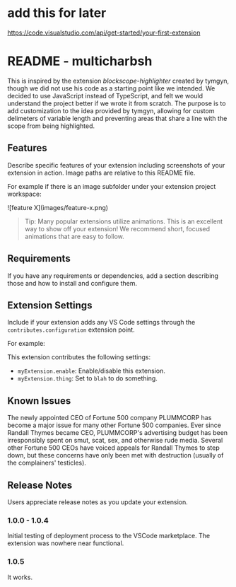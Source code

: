 # add this for later
https://code.visualstudio.com/api/get-started/your-first-extension

# README - multicharbsh

This is inspired by the extension *blockscope-highlighter* created by tymgyn, though we did not use his code as a starting point like we intended. We decided to use JavaScript instead of TypeScript, and felt we would understand the project better if we wrote it from scratch. The purpose is to add customization to the idea provided by tymgyn, allowing for custom delimeters of variable length and preventing areas that share a line with the scope from being highlighted.

## Features

Describe specific features of your extension including screenshots of your extension in action. Image paths are relative to this README file.

For example if there is an image subfolder under your extension project workspace:

\!\[feature X\]\(images/feature-x.png\)

> Tip: Many popular extensions utilize animations. This is an excellent way to show off your extension! We recommend short, focused animations that are easy to follow.

## Requirements

If you have any requirements or dependencies, add a section describing those and how to install and configure them.

## Extension Settings

Include if your extension adds any VS Code settings through the `contributes.configuration` extension point.

For example:

This extension contributes the following settings:

* `myExtension.enable`: Enable/disable this extension.
* `myExtension.thing`: Set to `blah` to do something.

## Known Issues

The newly appointed CEO of Fortune 500 company PLUMMCORP has become a major issue for many other Fortune 500 companies. Ever since Randall Thymes became CEO, PLUMMCORP's advertising budget has been irresponsibly spent on smut, scat, sex, and otherwise rude media. Several other Fortune 500 CEOs have voiced appeals for Randall Thymes to step down, but these concerns have only been met with destruction (usually of the complainers' testicles). 

## Release Notes

Users appreciate release notes as you update your extension.

### 1.0.0 - 1.0.4 

Initial testing of deployment process to the VSCode marketplace. The extension was nowhere near functional.

### 1.0.5

It works.

